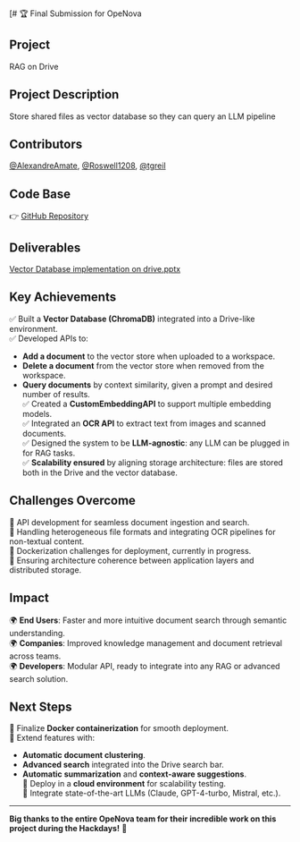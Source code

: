 [# 🏆 Final Submission for OpeNova

## Project
RAG on Drive

## Project Description
Store shared files as vector database so they can query an LLM pipeline


## Contributors
<a href="https://github.com/AlexandreAmate">@AlexandreAmate</a>, <a href="https://github.com/Roswell1208">@Roswell1208</a>, <a href="https://github.com/tgreil">@tgreil</a>

## Code Base  
👉 [GitHub Repository](https://github.com/tgreil/drive/tree/main)


## Deliverables  
[Vector Database implementation on drive.pptx](https://github.com/user-attachments/files/20575352/Vector.Database.implementation.on.drive.pptx)



## Key Achievements  
✅ Built a **Vector Database (ChromaDB)** integrated into a Drive-like environment.  
✅ Developed APIs to:  
- **Add a document** to the vector store when uploaded to a workspace.  
- **Delete a document** from the vector store when removed from the workspace.  
- **Query documents** by context similarity, given a prompt and desired number of results.  
✅ Created a **CustomEmbeddingAPI** to support multiple embedding models.  
✅ Integrated an **OCR API** to extract text from images and scanned documents.  
✅ Designed the system to be **LLM-agnostic**: any LLM can be plugged in for RAG tasks.  
✅ **Scalability ensured** by aligning storage architecture: files are stored both in the Drive and the vector database.  

## Challenges Overcome  
🚧 API development for seamless document ingestion and search.  
🚧 Handling heterogeneous file formats and integrating OCR pipelines for non-textual content.  
🚧 Dockerization challenges for deployment, currently in progress.  
🚧 Ensuring architecture coherence between application layers and distributed storage.  

## Impact  
🌍 **End Users**: Faster and more intuitive document search through semantic understanding.  
🌍 **Companies**: Improved knowledge management and document retrieval across teams.  
🌍 **Developers**: Modular API, ready to integrate into any RAG or advanced search solution.  

## Next Steps  
🚀 Finalize **Docker containerization** for smooth deployment.  
🚀 Extend features with:  
- **Automatic document clustering**.  
- **Advanced search** integrated into the Drive search bar.  
- **Automatic summarization** and **context-aware suggestions**.  
🚀 Deploy in a **cloud environment** for scalability testing.  
🚀 Integrate state-of-the-art LLMs (Claude, GPT-4-turbo, Mistral, etc.).  

---

**Big thanks to the entire OpeNova team for their incredible work on this project during the Hackdays!** 🎉
